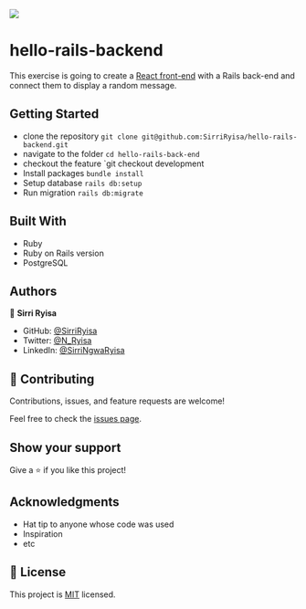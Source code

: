![](https://img.shields.io/badge/Microverse-blueviolet)

# hello-rails-backend
This exercise is going to create a [React front-end](https://github.com/SirriRyisa/hello-rails-front-end) with a Rails back-end and connect them to display a random message.

## Getting Started
- clone the repository
`git clone git@github.com:SirriRyisa/hello-rails-backend.git`
- navigate to the folder
`cd hello-rails-back-end`
- checkout the feature
`git checkout development
- Install packages
`bundle install`
- Setup database
`rails db:setup`
- Run migration
`rails db:migrate`

## Built With

- Ruby
- Ruby on Rails version
- PostgreSQL


## Authors

👤 **Sirri Ryisa**

- GitHub: [@SirriRyisa](https://github.com/SirriRyisa)
- Twitter: [@N_Ryisa](https://twitter.com/N_Ryisa)
- LinkedIn: [@SirriNgwaRyisa](https://www.linkedin.com/in/SirriNgwaRyisa/)


## 🤝 Contributing

Contributions, issues, and feature requests are welcome!

Feel free to check the [issues page]().

## Show your support

Give a ⭐️ if you like this project!

## Acknowledgments

- Hat tip to anyone whose code was used
- Inspiration
- etc

## 📝 License

This project is [MIT](./MIT.md) licensed.
